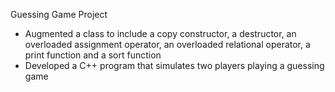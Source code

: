 Guessing Game Project 

- Augmented a class to include a copy constructor, a destructor, an overloaded assignment operator, an overloaded
relational operator, a print function and a sort function
- Developed a C++ program that simulates two players playing a guessing game
